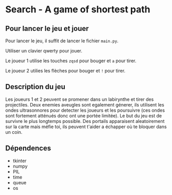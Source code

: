 # Search - A game of shortest path

## Pour lancer le jeu et jouer

Pour lancer le jeu, il suffit de lancer le fichier `main.py`.

Utiliser un clavier qwerty pour jouer.

Le joueur 1 utilise les touches `zqsd` pour bouger et `a` pour tirer.

Le joueur 2 utilies les flèches pour bouger et `!` pour tirer.

## Description du jeu

Les joueurs 1 et 2 peuvent se promener dans un labirynthe et tirer des projectiles. Deux enemies aveugles sont egalement génerer, ils utilisent les ondes ultrasonnores pour detecter les joueurs et les poursuivre (ces ondes sont fortement atténués donc ont une portée limitée). Le but du jeu est de survivre le plus longtemps possible. Des portails apparaisent aleatoirement sur la carte mais méfie toi, ils peuvent t'aider a échapper où te bloquer dans un coin.

## Dépendences

- tkinter
- numpy
- PIL
- time
- queue
- os



<!-- ## Fonctions principales

- **Game(height, width)** : Crée une instance du jeu avec une grille de taille `height` x `width`. C'est la fonction qui initialise le jeu. Dedans, `create_window()` sert à construire la fenêtre de l'interface graphique, `create_canvas()` à initialiser le canvas, `board.show_walls()` à mettre en place la grille de jeu, `create_entities()` à creer les personnages et finallement `self.root.mainloop()` à demarer la boucle pricipale de l'interface graphique.

## Classes

- **Game** : Une classe qui gère l'état général du jeu. Elle contient les fonctions suivantes :
  - **\_\_init\_\_(self, height, width)** : Constructeur de la classe `Game`.
  - **create_window(self)** : Crée la fenêtre de l'interface graphique.
  - **create_canvas(self)** : Crée le canvas de l'interface graphique.
  - **create_entities(self)** : Crée les personnages du jeu.
- **Person** : Une classe qui représente un personnage du jeu. Elle contient les fonctions suivantes :
  - **\_\_init\_\_(self, game, evil, spawn_coord)** : Constructeur de la classe `Person`. Concernant les entrées, `game` est l'instance de la classe `Game` qui gère le personnage, `evil` est un booléen qui indique si le personnage est un ennemi ou pas, `spawn_coord` est la position initiale du personnage sur la grille.
  - **show(self)** : Affiche le personnage sur le canvas.
  - **update(self)** : Met à jour la position du personnage sur le canvas.
  - **speed_set(self, k)** : Une fonction callback qui définit la vitesse de déplacement du personnage lorsqu'une touche est appuyée.
  - **speed_cancel(self, k)** : Une fonction callback qui met a zero la vitesse de déplacement du personnage lorsqu'une touche est relâchée.
  - **move(self)** : Met a jour la position du personnage dans la grille et sur le canvas.
  - **move_control(self)** : Fonction avec un timer qui contrôle le déplacement du personnage en appelant la fonction `move()` toutes les 1000/self.speed secondes.
  - **pathfinding(self)** : Calcule le chemin le plus court depuis l'ennemi jusqu'au jouer en utilisant l'algorithm A*.
- **Board** : La classe `Board` contient les informations relatives à la grille de jeu, c'est-à-dire la positions des murs. Elle gère également la vérification des mouvements autorisés pour les personnages.
  - **\_\_init\_\_(self, game)** : Constructeur de la classe `Board`. Prend en paramètre l'instance de la classe `Game`.
  - **create_walls(self)** : Crée une grille de jeu a partir d'un tableau numpy de dimensions (height, width) qui contient des 0 pour les espaces vides et des 1 pour les murs. 
  - **show_walls(self)** : Affiche les murs sur le canvas. Parcourt le tableau numpy contenant les informations sur la grille de jeu et dessine un rectangle de couleur si la case contient un mur.
  - **check_movement(self, j, i)** : Vérifie si le mouvement demandé est possible en vérifiant si la case où le personnage veut se deplacer n'est pas un mur et ne sort pas de la carte. Prend en paramètre les coordonnées de la case en question. Renvoie `True` si le mouvement est autorisé et `False` sinon. -->

